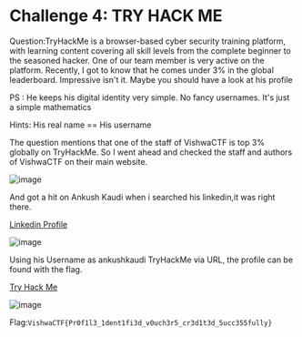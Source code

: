 # Challenge 4: TRY HACK ME
Question:TryHackMe is a browser-based cyber security training platform,
with learning content covering all skill levels from the complete beginner
to the seasoned hacker.
One of our team member is very active on the platform. Recently, I got to know
that he comes under 3% in the global leaderboard. Impressive isn't it.
Maybe you should have a look at his profile

PS : He keeps his digital identity very simple. No fancy usernames. It's just a simple mathematics

Hints:
His real name == His username

The question mentions that one of the staff of VishwaCTF is top 3% globally on TryHackMe.
So I went ahead and checked the staff and authors of VishwaCTF on their main website.

![image](https://github.com/PSrujanReddy/OnlineCTF-Writeups/assets/118731259/01b4da93-4de7-46a2-a62e-715ac0663dd9)

And got a hit on Ankush Kaudi when i searched his linkedin,it was right there.

[Linkedin Profile](https://www.linkedin.com/in/ankush-kaudi-052b7922a)

![image](https://github.com/PSrujanReddy/OnlineCTF-Writeups/assets/118731259/d6269d4d-0698-4ce9-8bc3-733681c99664)

Using his Username as ankushkaudi TryHackMe via URL, the profile can be found with the flag.

[Try Hack Me](https://tryhackme.com/p/ankushkaudi)

![image](https://github.com/PSrujanReddy/OnlineCTF-Writeups/assets/118731259/7e52a9ff-adaa-48a2-bdbc-1ae09aa5fc4e)

Flag:```VishwaCTF{Pr0f1l3_1dent1fi3d_v0uch3r5_cr3d1t3d_5ucc355fully}```
